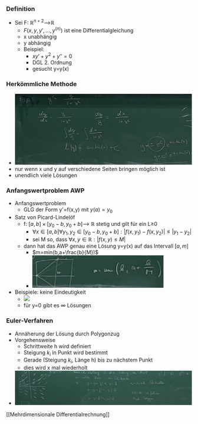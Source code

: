 ### Definition
+ Sei F: $ℝ^{n+2}$-->ℝ
	+ $F(x,y,y',...,y^{(n)})$ ist eine Differentialgleichung
	+ x unabhängig
	+ y abhängig
	+ Beispiel:
		+ $xy'+y^2+y''=0$
		+ DGL 2. Ordnung
		+ gesucht y=y(x)

### Herkömmliche Methode
+ ![](Pasted%20image%2020220404173350.png)
+ nur wenn x und y auf verschiedene Seiten bringen möglich ist
+ unendlich viele Lösungen

### Anfangswertproblem AWP
+ Anfangswertproblem
	+ GLG der Form y'=f(x,y) mit $y(a)=y_0$
+ Satz von Picard-Lindelöf
	+ f: $[a,b]×[y_0-b,y_0+b]$--> ℝ stetig und gilt für ein L≥0
		+ $∀x∈[a,b]∀y_1, y_2∈[y_0-b,y_0+b]: |f(x,y_1)-f(x,y_2)|≤|y_1-y_2|$
		+ sei M so, dass $∀x,y∈ℝ:|f(x,y)≤M|$
	+ dann hat das AWP genau eine Lösung y=y(x) auf das Intervall $[a,m]$
		+ $m=min(b,a+\frac{b}{M})$
		+ ![](Pasted%20image%2020220404174640.png)
+ Beispiele: keine Eindeutigkeit
	+ ![](Pasted%20image%2020220412171519.png)
	+ für y=0 gibt es ∞ Lösungen

### Euler-Verfahren
+ Annäherung der Lösung durch Polygonzug
+ Vorgehensweise
	+ Schrittweite h wird definiert
	+ Steigung $k_i$ in Punkt wird bestimmt
	+ Gerade (Steigung $k_i$, Länge h) bis zu nächstem Punkt
	+ dies wird x mal wiederholt
+ ![](Pasted%20image%2020220412172308.png)

[[Mehrdimensionale Differentialrechnung]]
